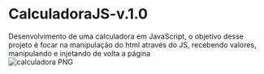 # CalculadoraJS-v.1.0
Desenvolvimento de uma calculadora em JavaScript, o objetivo desse projeto é focar na manipulação do html através do JS, recebendo valores, manipulando e injetando de volta a página
<br>
![calculadora PNG](https://user-images.githubusercontent.com/90359980/228676177-bf7ed41f-7e35-4079-914e-d1e2e1fab66e.jpg)
